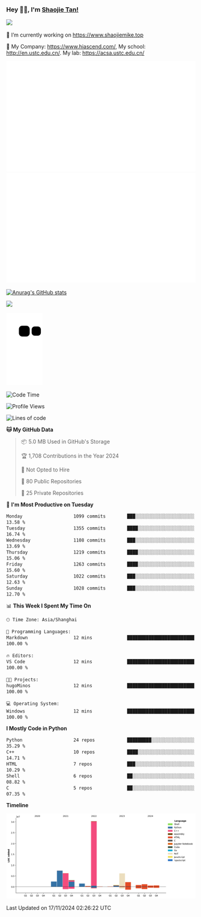 

<!--
**Kirrito-k423/Kirrito-k423** is a ✨ _special_ ✨ repository because its `README.md` (this file) appears on your GitHub profile.

Here are some ideas to get you started:

- 🔭 I’m currently working on ...
- 🌱 I’m currently learning ...
- 👯 I’m looking to collaborate on ...
- 🤔 I’m looking for help with ...
- 💬 Ask me about ...
- 📫 How to reach me: ...
- 😄 Pronouns: ...
- ⚡ Fun fact: ...
-->
### Hey 👋🏽, I'm [Shaojie Tan!](http://home.ustc.edu.cn/~shaojiemike/about)

![](https://visitor-badge.glitch.me/badge?page_id=Kirrito-k423.Kirrito-k423)

🔭 I’m currently working on https://www.shaojiemike.top

👯 My Company: https://www.hiascend.com/, My school: http://en.ustc.edu.cn/. My lab: https://acsa.ustc.edu.cn/

![](https://github.com/Kirrito-k423/github-stats/blob/master/generated/overview.svg)
![](https://github.com/Kirrito-k423/github-stats/blob/master/generated/languages.svg)

[![Anurag's GitHub stats](https://github-readme-stats.vercel.app/api?username=Kirrito-k423&theme=flag-india&show_icons=true&hide=stars,prs,issues,contribs)](https://github.com/anuraghazra/github-readme-stats)

![](https://github-profile-summary-cards.vercel.app/api/cards/profile-details?username=Kirrito-k423&theme=vue)

![snake gif](https://github.com/Kirrito-k423/Kirrito-k423/blob/output/github-contribution-grid-snake.svg)

<!--START_SECTION:waka-->
![Code Time](http://img.shields.io/badge/Code%20Time-676%20hrs%2033%20mins-blue)

![Profile Views](http://img.shields.io/badge/Profile%20Views-0-blue)

![Lines of code](https://img.shields.io/badge/From%20Hello%20World%20I%27ve%20Written-63.1%20million%20lines%20of%20code-blue)

**🐱 My GitHub Data** 

> 📦 5.0 MB Used in GitHub's Storage 
 > 
> 🏆 1,708 Contributions in the Year 2024
 > 
> 🚫 Not Opted to Hire
 > 
> 📜 80 Public Repositories 
 > 
> 🔑 25 Private Repositories 
 > 
📅 **I'm Most Productive on Tuesday** 

```text
Monday                   1099 commits        ███░░░░░░░░░░░░░░░░░░░░░░   13.58 % 
Tuesday                  1355 commits        ████░░░░░░░░░░░░░░░░░░░░░   16.74 % 
Wednesday                1108 commits        ███░░░░░░░░░░░░░░░░░░░░░░   13.69 % 
Thursday                 1219 commits        ████░░░░░░░░░░░░░░░░░░░░░   15.06 % 
Friday                   1263 commits        ████░░░░░░░░░░░░░░░░░░░░░   15.60 % 
Saturday                 1022 commits        ███░░░░░░░░░░░░░░░░░░░░░░   12.63 % 
Sunday                   1028 commits        ███░░░░░░░░░░░░░░░░░░░░░░   12.70 % 
```


📊 **This Week I Spent My Time On** 

```text
🕑︎ Time Zone: Asia/Shanghai

💬 Programming Languages: 
Markdown                 12 mins             █████████████████████████   100.00 % 

🔥 Editors: 
VS Code                  12 mins             █████████████████████████   100.00 % 

🐱‍💻 Projects: 
hugoMinos                12 mins             █████████████████████████   100.00 % 

💻 Operating System: 
Windows                  12 mins             █████████████████████████   100.00 % 
```

**I Mostly Code in Python** 

```text
Python                   24 repos            █████████░░░░░░░░░░░░░░░░   35.29 % 
C++                      10 repos            ████░░░░░░░░░░░░░░░░░░░░░   14.71 % 
HTML                     7 repos             ███░░░░░░░░░░░░░░░░░░░░░░   10.29 % 
Shell                    6 repos             ██░░░░░░░░░░░░░░░░░░░░░░░   08.82 % 
C                        5 repos             ██░░░░░░░░░░░░░░░░░░░░░░░   07.35 % 
```



**Timeline**

![Lines of Code chart](https://raw.githubusercontent.com/Kirrito-k423/Kirrito-k423/main/assets/bar_graph.png)


 Last Updated on 17/11/2024 02:26:22 UTC
<!--END_SECTION:waka-->

